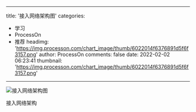 
---
title: '接入网络架构图'
categories: 
 - 学习
 - ProcessOn
 - 推荐
headimg: 'https://img.processon.com/chart_image/thumb/6022014f6376891d5f6f3157.png'
author: ProcessOn
comments: false
date: 2022-02-02 06:23:41
thumbnail: 'https://img.processon.com/chart_image/thumb/6022014f6376891d5f6f3157.png'
---

<div>   
<img class="thumb" alt="接入网络架构图" src="https://img.processon.com/chart_image/thumb/6022014f6376891d5f6f3157.png" referrerpolicy="no-referrer">
<p>接入网络架构</p>  
</div>
            